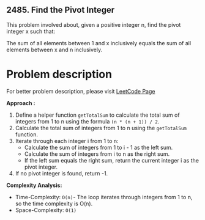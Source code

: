 ## 2485. Find the Pivot Integer

This problem involved about, given a positive integer n, find the pivot integer x such that:

The sum of all elements between 1 and x inclusively equals the sum of all elements between x and n inclusively.

# Problem description

For better problem description, please visit [LeetCode Page](https://leetcode.com/problems/find-the-pivot-integer/description/)

**Approach :**<br/>

1. Define a helper function `getTotalSum` to calculate the total sum of integers from 1 to n using the formula `(n * (n + 1)) / 2`.
2. Calculate the total sum of integers from 1 to n using the `getTotalSum` function.
3. Iterate through each integer i from 1 to n:
    - Calculate the sum of integers from 1 to i - 1 as the left sum.
    - Calculate the sum of integers from i to n as the right sum.
    - If the left sum equals the right sum, return the current integer i as the pivot integer.
4. If no pivot integer is found, return -1.

**Complexity Analysis:**<br/>

-   Time-Complexity: `O(n)`- The loop iterates through integers from 1 to n, so the time complexity is O(n).
-   Space-Complexity: `O(1)`

